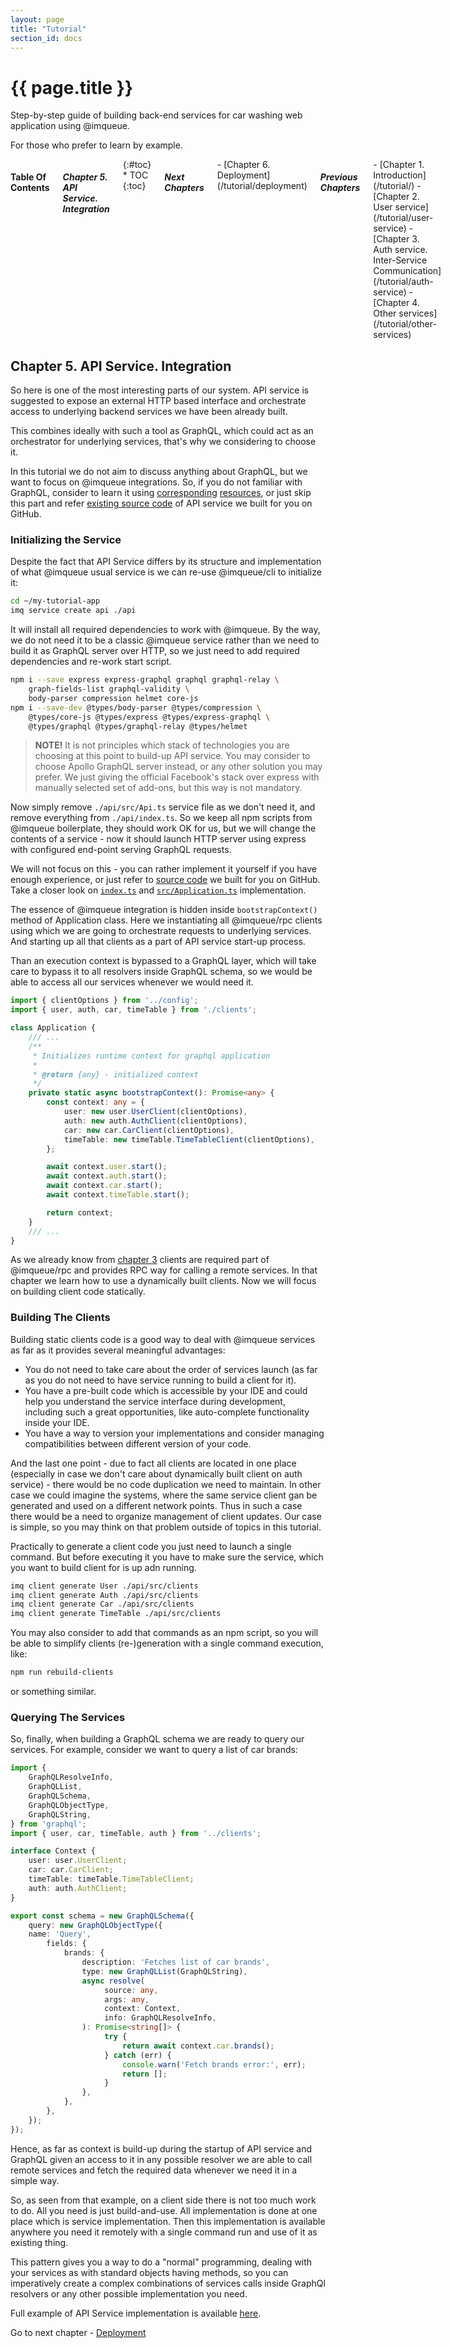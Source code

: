 ```yaml
---
layout: page
title: "Tutorial"
section_id: docs
---
```


<div class="content">
    <div class="special-title centered-text">
        <i class="icon-book goldenrod-text"></i>
        <h1>{{ page.title }}</h1>
        <p>
            Step-by-step guide of building back-end services for car washing
            web application using @imqueue.
        </p>
        <p>
         For those who prefer to learn by example.
        </p>
        <p class="shortline"></p>
        <div class="spacing"></div>
    </div>
</div>
<div class="large-3 columns right panel radius toc" markdown="1">
<h4>Table Of Contents</h4>
<h5>Chapter 5. API Service. Integration</h5>
{:#toc}
* TOC
{:toc}

<h5>Next Chapters</h5>
<div markdown="1">
 - [Chapter 6. Deployment](/tutorial/deployment)
</div>

<h5>Previous Chapters</h5>
<div markdown="1">
 - [Chapter 1. Introduction](/tutorial/)
 - [Chapter 2. User service](/tutorial/user-service)
 - [Chapter 3. Auth service. Inter-Service Communication](/tutorial/auth-service)
 - [Chapter 4. Other services](/tutorial/other-services)
</div>
</div>

<h2>Chapter 5. API Service. Integration</h2>

So here is one of the most interesting parts of our system. API service
is suggested to expose an external HTTP based interface and orchestrate
access to underlying backend services we have been already built.

This combines ideally with such a tool as GraphQL, which could act as
an orchestrator for underlying services, that's why we considering to
choose it.

In this tutorial we do not aim to discuss anything about GraphQL, but
we want to focus on @imqueue integrations. So, if you do not familiar
with GraphQL, consider to learn it using [corresponding](https://graphql.org/learn/)
[resources](https://www.graphql.com/tutorials/), or just skip this part
and refer [existing source code](https://github.com/imqueue-sandbox/api)
of API service we built for you on GitHub.

### Initializing the Service

Despite the fact that API Service differs by its structure and
implementation of what @imqueue usual service is we can re-use
@imqueue/cli to initialize it:

~~~bash
cd ~/my-tutorial-app
imq service create api ./api
~~~

It will install all required dependencies to work with @imqueue. By the
way, we do not need it to be a classic @imqueue service rather than we
need to build it as GraphQL server over HTTP, so we just need to add
required dependencies and re-work start script.

~~~bash
npm i --save express express-graphql graphql graphql-relay \
    graph-fields-list graphql-validity \
    body-parser compression helmet core-js
npm i --save-dev @types/body-parser @types/compression \
    @types/core-js @types/express @types/express-graphql \
    @types/graphql @types/graphql-relay @types/helmet
~~~

> **NOTE!** It is not principles which stack of technologies you are
> choosing at this point to build-up API service. You may consider to
> choose Apollo GraphQL server instead, or any other solution you may
> prefer. We just giving the official Facebook's stack over express
> with manually selected set of add-ons, but this way is not mandatory.

Now simply remove `./api/src/Api.ts` service file as we don't need it,
and remove everything from `./api/index.ts`. So we keep all npm scripts
from @imqueue boilerplate, they should work OK for us, but we will
change the contents of a service - now it should launch HTTP server using
express with configured end-point serving GraphQL requests.

We will not focus on this - you can rather implement it yourself if you
have enough experience, or just refer to
[source code](https://github.com/imqueue-sandbox/api) we built for you
on GitHub. Take a closer look on
[`index.ts`](https://github.com/imqueue-sandbox/api/blob/master/index.ts) and
[`src/Application.ts`](https://github.com/imqueue-sandbox/api/blob/master/src/Application.ts)
implementation.

The essence of @imqueue integration is hidden inside `bootstrapContext()`
method of Application class. Here we instantiating all @imqueue/rpc clients
using which we are going to orchestrate requests to underlying services.
And starting up all that clients as a part of API service start-up
process.

Than an execution context is bypassed to a GraphQL layer, which will take
care to bypass it to all resolvers inside GraphQL schema, so we would
be able to access all our services whenever we would need it.

~~~typescript
import { clientOptions } from '../config';
import { user, auth, car, timeTable } from './clients';

class Application {
    /// ...
    /**
     * Initializes runtime context for graphql application
     *
     * @return {any} - initialized context
     */
    private static async bootstrapContext(): Promise<any> {
        const context: any = {
            user: new user.UserClient(clientOptions),
            auth: new auth.AuthClient(clientOptions),
            car: new car.CarClient(clientOptions),
            timeTable: new timeTable.TimeTableClient(clientOptions),
        };

        await context.user.start();
        await context.auth.start();
        await context.car.start();
        await context.timeTable.start();

        return context;
    }
    /// ...
}
~~~

As we already know from [chapter 3](/tutorial/auth-service#the-service-client)
clients are required part of @imqueue/rpc and provides RPC way for
calling a remote services. In that chapter we learn how to use a
dynamically built clients. Now we will focus on building client code
statically.

### Building The Clients

Building static clients code is a good way to deal with @imqueue services
as far as it provides several meaningful advantages:

- You do not need to take care about the order of services launch (as
  far as you do not need to have service running to build a client for
  it).
- You have a pre-built code which is accessible by your IDE and could
  help you understand the service interface during development,
  including such a great opportunities, like auto-complete functionality
  inside your IDE.
- You have a way to version your implementations and consider managing
  compatibilities between different version of your code.

And the last one point - due to fact all clients are located in one place
(especially in case we don't care about dynamically built client on
auth service) - there would be no code duplication we need to maintain.
In other case we could imagine the systems, where the same service client
gan be generated and used on a different network points. Thus in such a
case there would be a need to organize management of client updates. Our
case is simple, so you may think on that problem outside of topics in
this tutorial.

Practically to generate a client code you just need to launch a single
command. But before executing it you have to make sure the service, which
you want to build client for is up adn running.

~~~bash
imq client generate User ./api/src/clients
imq client generate Auth ./api/src/clients
imq client generate Car ./api/src/clients
imq client generate TimeTable ./api/src/clients
~~~

You may also consider to add that commands as an npm script, so you
will be able to simplify clients (re-)generation with a single command
execution, like:

~~~bash
npm run rebuild-clients
~~~

or something similar.

### Querying The Services

So, finally, when building a GraphQL schema we are ready to query our
services. For example, consider we want to query a list of car brands:

~~~typescript
import {
    GraphQLResolveInfo,
    GraphQLList,
    GraphQLSchema,
    GraphQLObjectType,
    GraphQLString,
} from 'graphql';
import { user, car, timeTable, auth } from '../clients';

interface Context {
    user: user.UserClient;
    car: car.CarClient;
    timeTable: timeTable.TimeTableClient;
    auth: auth.AuthClient;
}

export const schema = new GraphQLSchema({
    query: new GraphQLObjectType({
    name: 'Query',
        fields: {
            brands: {
                description: 'Fetches list of car brands',
                type: new GraphQLList(GraphQLString),
                async resolve(
                     source: any,
                     args: any,
                     context: Context,
                     info: GraphQLResolveInfo,
                ): Promise<string[]> {
                     try {
                         return await context.car.brands();
                     } catch (err) {
                         console.warn('Fetch brands error:', err);
                         return [];
                     }
                },
            },
        },
    });
});
~~~

Hence, as far as context is build-up during the startup of API service
and GraphQL given an access to it in any possible resolver we are able
to call remote services and fetch the required data whenever we need it
in a simple way.

So, as seen from that example, on a client side there is not too much work
to do. All you need is just build-and-use. All implementation is done
at one place which is service implementation. Then this implementation
is available anywhere you need it remotely with a single command run and
use of it as existing thing.

This pattern gives you a way to do a "normal" programming, dealing with
your services as with standard objects having methods, so you can
imperatively create a complex combinations of services calls inside
GraphQl resolvers or any other possible implementation you need.

Full example of API Service implementation is available
[here](https://github.com/imqueue-sandbox/api).

Go to next chapter - [Deployment](/tutorial/deployment)
